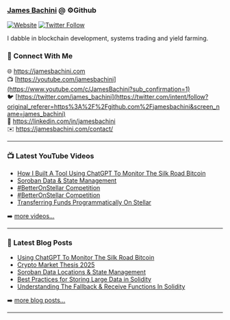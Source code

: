 ### [James Bachini][website] @ ⚙️Github

[![Website](https://img.shields.io/website?label=jamesbachini.com&style=for-the-badge&url=https%3A%2F%2Fjamesbachini.com)](https://jamesbachini.com)
[![Twitter Follow](https://img.shields.io/twitter/follow/james_bachini?color=1DA1F2&logo=twitter&style=for-the-badge)](https://twitter.com/intent/follow?original_referer=https%3A%2F%2Fgithub.com%2Fjamesbachini&screen_name=jamesbachini)

I dabble in blockchain development, systems trading and yield farming.

### 👋 Connect With Me

🌐 https://jamesbachini.com
<br />
📺 [https://youtube.com/jamesbachini](https://www.youtube.com/c/JamesBachini?sub_confirmation=1)
<br />
🐦 [https://twitter.com/james_bachini](https://twitter.com/intent/follow?original_referer=https%3A%2F%2Fgithub.com%2Fjamesbachini&screen_name=james_bachini)
<br />
👔 https://linkedin.com/in/jamesbachini
<br />
✉️ https://jamesbachini.com/contact/

---

### 📺 Latest YouTube Videos

<!-- YOUTUBE:START -->
- [How I Built A Tool Using ChatGPT To Monitor The Silk Road Bitcoin](https://www.youtube.com/watch?v=rZ5TnPkO86Y)
- [Soroban Data &amp; State Management](https://www.youtube.com/watch?v=cw-TPSCqtSU)
- [#BetterOnStellar Competition](https://www.youtube.com/watch?v=N0nSeBn9oKo)
- [#BetterOnStellar Competition](https://www.youtube.com/watch?v=Vu9Rfv5K06k)
- [Transferring Funds Programmatically On Stellar](https://www.youtube.com/watch?v=gVC5ijif2-0)
<!-- YOUTUBE:END -->

➡️ [more videos...](https://youtube.com/jamesbachini)

---

### 📝 Latest Blog Posts

<!-- BLOG-POST-LIST:START -->
- [Using ChatGPT To Monitor The Silk Road Bitcoin](https://jamesbachini.com/silk-road-bitcoin/)
- [Crypto Market Thesis 2025](https://jamesbachini.com/crypto-market-thesis-2025/)
- [Soroban Data Locations &amp; State Management](https://jamesbachini.com/soroban-data-state-management/)
- [Best Practices for Storing Large Data in Solidity](https://jamesbachini.com/best-practices-for-storing-large-data-in-solidity/)
- [Understanding The Fallback &amp; Receive Functions In Solidity](https://jamesbachini.com/fallback-receive-functions-in-solidity/)
<!-- BLOG-POST-LIST:END -->

➡️ [more blog posts...](https://jamesbachini.com)

---

[website]: https://jamesbachini.com
[twitter]: https://twitter.com/james_bachini
[youtube]: https://youtube.com/jamesbachini
[linkedin]: https://linkedin.com/in/jamesbachini
